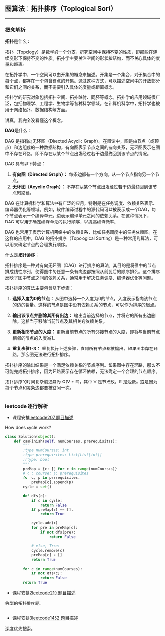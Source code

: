 ## 图算法：拓扑排序（Toplogical Sort）

---

### 概念解析

**拓扑**是什么：

拓扑（Topology）是数学的一个分支，研究空间中保持不变的性质，即那些在连续变形下保持不变的性质。拓扑学主要关注空间的形状和结构，而不关心具体的度量和距离。

在拓扑学中，一个空间可以由开集的概念来描述。开集是一个集合，对于集合中的每个点，都存在一个包含该点的开集。通过这种方式，可以描述空间中的开放部分和它们之间的关系，而不需要引入具体的度量或距离概念。

拓扑学的研究对象包括拓扑空间、拓扑映射、同胚等概念。拓扑学的应用领域很广泛，包括物理学、工程学、生物学等各种科学领域。在计算机科学中，拓扑学也被用于网络拓扑、数据结构等方面。

讲真，我完全没看懂这个概念。

**DAG**是什么：

DAG 是指有向无环图（Directed Acyclic Graph）。在图论中，图是由节点（或顶点）和边组成的一种数据结构，有向图表示节点之间的有向关系，无环图表示在图中不存在环路，即不存在从某个节点出发经过若干边最终回到该节点的情况。

DAG 具有以下特点：
1. **有向图（Directed Graph）：** 每条边都有一个方向，从一个节点指向另一个节点。
2. **无环图（Acyclic Graph）：** 不存在从某个节点出发经过若干边最终回到该节点的路径。

DAG 在计算机科学和算法中有广泛的应用，特别是在任务调度、依赖关系表示、编译器优化等领域。例如，软件编译过程中的源代码可以被表示成一个DAG，每个节点表示一个编译单元，边表示编译单元之间的依赖关系。在这种情况下，DAG 可以用于确定编译单元的执行顺序，以提高编译效率。

DAG 也常用于表示计算机网络中的依赖关系，比如任务调度中的任务依赖图。在这样的应用中，DAG 的拓扑排序（Topological Sorting）是一种常用的算法，可以用来确定节点的合理执行顺序。

什么是**拓扑排序**：

拓扑排序是一种对有向无环图（DAG）进行排序的算法，其目的是将图中的节点排成线性序列，使得图中的任意一条有向边都按照从前到后的顺序排列。这个排序反映了图中节点之间的依赖关系，通常用于解决任务调度、编译器优化等问题。

拓扑排序的算法主要包含以下步骤：

1. **选择入度为0的节点：** 从图中选择一个入度为0的节点，入度表示指向该节点的边的数量。这样的节点是图中没有依赖关系的节点，可以作为排序的起点。

2. **输出该节点并删除其所有出边：** 输出当前选择的节点，并将它的所有出边删除。这相当于移除当前节点及其相关的依赖关系。

3. **更新相邻节点的入度：** 更新当前节点的所有邻接节点的入度，即将与当前节点相邻的节点的入度减1。

4. **重复步骤1-3：** 重复执行上述步骤，直到所有节点都被输出。如果图中存在环路，那么图无法进行拓扑排序。

拓扑排序的输出结果是一个满足依赖关系的节点序列。如果图中存在环路，那么不可能完成拓扑排序，因为环路表示存在循环依赖，无法确定一个合理的节点顺序。

拓扑排序的时间复杂度通常为 O(V + E)，其中 V 是节点数，E 是边数。这是因为每个节点和每条边都要被访问一次。

```python

```

### leetcode 逐行解析

- 课程安排[leetcode207 题目描述](https://leetcode.com/problems/course-schedule/description/)

How does cycle work?


```python
class Solution(object):
    def canFinish(self, numCourses, prerequisites):
        """
        :type numCourses: int
        :type prerequisites: List[List[int]]
        :rtype: bool
        """
        preMap = {c: [] for c in range(numCourses)}
        # c : course; p: prerequisites
        for c, p in prerequisites:
            preMap[c].append(p)
        cycle = set()

        def dfs(c):
            if c in cycle:
                return False
            if preMap[c] == []:
                return True

            cycle.add(c)
            for pre in preMap[c]:
                if not dfs(pre):
                    return False
            
            # else, True:
            cycle.remove(c)
            preMap[c] = []
            return True
        
        for c in range(numCourses):
            if not dfs(c):
                return False
        return True
```

- 课程安排2[leetcode210 题目描述](https://leetcode.com/problems/course-schedule-ii/description/)

典型的拓扑排序题。

```python

```

- 课程安排3[leetcode1462 题目描述](https://leetcode.com/problems/course-schedule-iv/description/)

深度优先搜索。

```python

```
